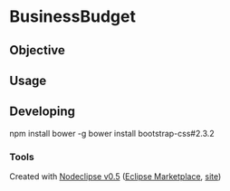 # BusinessBudget

## Objective



## Usage



## Developing

npm install bower -g
bower install bootstrap-css#2.3.2


### Tools

Created with [Nodeclipse v0.5](https://github.com/Nodeclipse/nodeclipse-1)
 ([Eclipse Marketplace](http://marketplace.eclipse.org/content/nodeclipse), [site](http://www.nodeclipse.org))   
